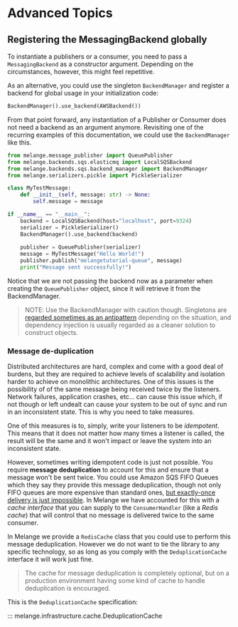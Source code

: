 # Advanced Topics

## Registering the MessagingBackend globally

To instantiate a publishers or a consumer, you need to pass
a `MessagingBackend` as a constructor argument. Depending on the circumstances,
however, this might feel repetitive.

As an alternative, you could use the singleton `BackendManager` and register
a backend for global usage in your initialization code:

``` py
BackendManager().use_backend(AWSBackend())
```

From that point forward, any instantiation of a Publisher or Consumer
does not need a backend as an argument anymore. Revisiting one of the
recurring examples of this documentation, we could use the `BackendManager`
like this.

``` py
from melange.message_publisher import QueuePublisher
from melange.backends.sqs.elasticmq import LocalSQSBackend
from melange.backends.sqs.backend_manager import BackendManager
from melange.serializers.pickle import PickleSerializer

class MyTestMessage:
    def __init__(self, message: str) -> None:
        self.message = message

if __name__ == "__main__":
    backend = LocalSQSBackend(host="localhost", port=9324)
    serializer = PickleSerializer()
    BackendManager().use_backend(backend)
    
    publisher = QueuePublisher(serializer)
    message = MyTestMessage("Hello World!")
    publisher.publish("melangetutorial-queue", message)
    print("Message sent successfully!")
```

Notice that we are not passing the backend now as a parameter
when creating the `QueuePublisher` object, since it will retrieve
it from the BackendManager.

> NOTE: Use the BackendManager with caution though.
> Singletons are [regarded sometimes as an antipattern](https://stackoverflow.com/questions/12755539/why-is-singleton-considered-an-anti-pattern)
depending on the situation, and dependency injection is usually regarded
as a cleaner solution to construct objects.


### Message de-duplication

Distributed architectures are hard, complex and come with a good deal of burdens, but they are required to achieve levels of scalability
and isolation harder to achieve on monolithic architectures. One of this issues is the possibility of
of the same message being received twice by the listeners. Network failures, application crashes, etc...
can cause this issue which, if not though or left undealt can cause your system to be out of sync and
run in an inconsistent state. This is why you need to take measures.

One of this measures is to, simply, write your listeners to be *idempotent*. This means that it does not
matter how many times a listener is called, the result will be the same and it won't impact or leave
the system into an inconsistent state.

However, sometimes writing idempotent code is just not possible. You require **message deduplication** to
account for this and ensure that a message won't be sent twice. You could use Amazon SQS FIFO Queues which
they say they provide this message deduplication, though not only FIFO queues are more expensive than
standard ones, [but exactly-once delivery is just impossible](https://dzone.com/articles/fifo-exactly-once-and-other-costs).
In Melange we have accounted for this with a *cache interface* that you can supply
to the `ConsumerHandler` (like a *Redis cache*) that will control that no message is delivered twice to the same consumer.

In Melange we provide a `RedisCache` class that you could use to perform this message deduplication. However
we do not want to tie the library to any specific technology, so as long as you comply
with the `DeduplicationCache` interface it will work just fine.

> The cache for message deduplication is completely optional, but on a production environment having some
kind of cache to handle deduplication is encouraged.

This is the `DeduplicationCache` specification:

::: melange.infrastructure.cache.DeduplicationCache


